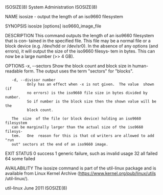 ISOSIZE(8)                  System Administration                  ISOSIZE(8)

NAME
       isosize - output the length of an iso9660 filesystem

SYNOPSIS
       isosize [options] iso9660_image_file

DESCRIPTION
       This  command outputs the length of an iso9660 filesystem that is con‐
       tained in the specified file.  This file may be a  normal  file  or  a
       block  device  (e.g.  /dev/hdd  or  /dev/sr0).   In the absence of any
       options (and errors), it will output the size of the iso9660  filesys‐
       tem in bytes.  This can now be a large number (>> 4 GB).

OPTIONS
       -x, --sectors
              Show  the  block  count  and block size in human-readable form.
              The output uses the term "sectors" for "blocks".

       -d, --divisor number
              Only has an effect when -x is not given.  The value  shown  (if
              no errors) is the iso9660 file size in bytes divided by number.
              So if number is the block size then the shown value will be the
              block count.

       The  size  of the file (or block device) holding an iso9660 filesystem
       can be marginally larger than the actual size of the iso9660  filesys‐
       tem.   One  reason for this is that cd writers are allowed to add "run
       out" sectors at the end of an iso9660 image.

EXIT STATUS
              0      success
              1      generic failure, such as invalid usage
              32     all failed
              64     some failed

AVAILABILITY
       The isosize command is part of the util-linux package and is available
       from   Linux  Kernel  Archive  ⟨https://www.kernel.org/pub/linux/utils
       /util-linux/⟩.

util-linux                        June 2011                        ISOSIZE(8)
